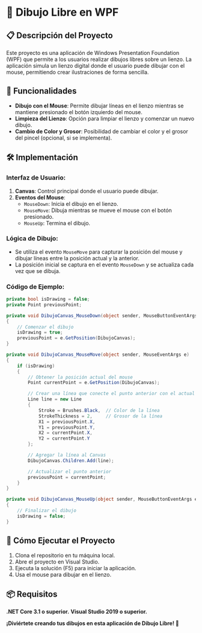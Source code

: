 # 🎨 Dibujo Libre en WPF

## 📋 Descripción del Proyecto
Este proyecto es una aplicación de Windows Presentation Foundation (WPF) que permite a los usuarios realizar dibujos libres sobre un lienzo. La aplicación simula un lienzo digital donde el usuario puede dibujar con el mouse, permitiendo crear ilustraciones de forma sencilla.

## 🔧 Funcionalidades
- **Dibujo con el Mouse**: Permite dibujar líneas en el lienzo mientras se mantiene presionado el botón izquierdo del mouse.
- **Limpieza del Lienzo**: Opción para limpiar el lienzo y comenzar un nuevo dibujo.
- **Cambio de Color y Grosor**: Posibilidad de cambiar el color y el grosor del pincel (opcional, si se implementa).

## 🛠️ Implementación
### Interfaz de Usuario:
1. **Canvas**: Control principal donde el usuario puede dibujar.
2. **Eventos del Mouse**: 
   - `MouseDown`: Inicia el dibujo en el lienzo.
   - `MouseMove`: Dibuja mientras se mueve el mouse con el botón presionado.
   - `MouseUp`: Termina el dibujo.

### Lógica de Dibujo:
- Se utiliza el evento `MouseMove` para capturar la posición del mouse y dibujar líneas entre la posición actual y la anterior.
- La posición inicial se captura en el evento `MouseDown` y se actualiza cada vez que se dibuja.

### Código de Ejemplo:
```csharp
private bool isDrawing = false;
private Point previousPoint;

private void DibujoCanvas_MouseDown(object sender, MouseButtonEventArgs e)
{
    // Comenzar el dibujo
    isDrawing = true;
    previousPoint = e.GetPosition(DibujoCanvas);
}

private void DibujoCanvas_MouseMove(object sender, MouseEventArgs e)
{
    if (isDrawing)
    {
        // Obtener la posición actual del mouse
        Point currentPoint = e.GetPosition(DibujoCanvas);

        // Crear una línea que conecte el punto anterior con el actual
        Line line = new Line
        {
            Stroke = Brushes.Black,  // Color de la línea
            StrokeThickness = 2,     // Grosor de la línea
            X1 = previousPoint.X,
            Y1 = previousPoint.Y,
            X2 = currentPoint.X,
            Y2 = currentPoint.Y
        };

        // Agregar la línea al Canvas
        DibujoCanvas.Children.Add(line);

        // Actualizar el punto anterior
        previousPoint = currentPoint;
    }
}

private void DibujoCanvas_MouseUp(object sender, MouseButtonEventArgs e)
{
    // Finalizar el dibujo
    isDrawing = false;
}
```

## 🚀 Cómo Ejecutar el Proyecto
1. Clona el repositorio en tu máquina local.
2. Abre el proyecto en Visual Studio.
3. Ejecuta la solución (F5) para iniciar la aplicación.
4. Usa el mouse para dibujar en el lienzo.

## 📦 Requisitos
**.NET Core 3.1 o superior.**
**Visual Studio 2019 o superior.**

**¡Diviértete creando tus dibujos en esta aplicación de Dibujo Libre! 🎨** 
